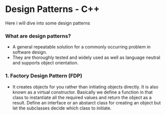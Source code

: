 # Design Patterns - C++
Here i will dive into some design patterns

### What are design patterns?
- A general repeatable solution for a commonly occurring problem in software design.
- They are thoroughly tested and widely used as well as language neutral and supports object orientation.

### 1. Factory Design Pattern (FDP)
- It creates objects for you rather than initiating objects directly. It is also known as a virtual constructor. Basically we define a function in that class to instantiate all the required values and return the object as a result. Define an interface or an abstarct class for creating an object but let the subclasses decide which class to initiate.

